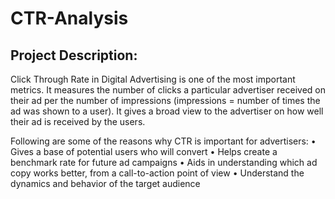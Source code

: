# CTR-Analysis


## Project Description:
Click Through Rate in Digital Advertising is one of the most important metrics. It measures the number of clicks a particular advertiser received on their ad per the number of impressions (impressions = number of times the ad was shown to a user). It gives a broad view to the advertiser on how well their ad is received by the users. 

Following are some of the reasons why CTR is important for advertisers:
• Gives a base of potential users who will convert
• Helps create a benchmark rate for future ad campaigns
• Aids in understanding which ad copy works better, from a call-to-action point of view
• Understand the dynamics and behavior of the target audience
